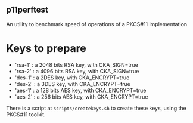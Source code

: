 ## p11perftest ##

An utility to benchmark speed of operations of a PKCS#11 implementation

# Keys to prepare #

 - 'rsa-1' : a 2048 bits RSA key, with CKA_SIGN=true
 - 'rsa-2' : a 4096 bits RSA key, with CKA_SIGN=true
 - 'des-1' : a 2DES key, with CKA_ENCRYPT=true
 - 'des-2' : a 3DES key, with CKA_ENCRYPT=true
 - 'aes-1' : a 128 bits AES key, with CKA_ENCRYPT=true
 - 'aes-2' : a 256 bits AES key, with CKA_ENCRYPT=true

There is a script at `scripts/createkeys.sh` to create these keys, using the PKCS#11 toolkit.


